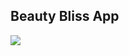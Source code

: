 ## Beauty Bliss App


 
<img src="https://github.com/user-attachments/assets/664d5d1a-4576-4bbc-b464-faac2e6b2f24" /> 

